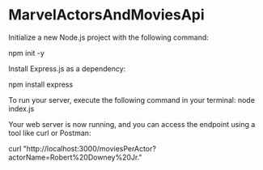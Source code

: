 # MarvelActorsAndMoviesApi

Initialize a new Node.js project with the following command:

npm init -y

Install Express.js as a dependency:

npm install express


To run your server, execute the following command in your terminal:
node index.js


Your web server is now running, and you can access the endpoint using a tool like curl or Postman:

curl "http://localhost:3000/moviesPerActor?actorName=Robert%20Downey%20Jr."

